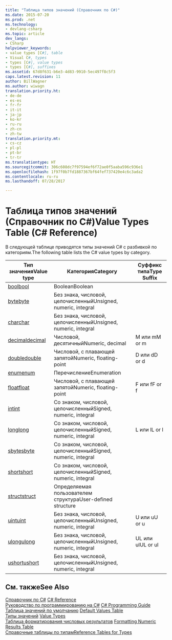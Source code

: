 ```yaml
---
title: "Таблица типов значений (Справочник по C#)"
ms.date: 2015-07-20
ms.prod: .net
ms.technology:
- devlang-csharp
ms.topic: article
dev_langs:
- CSharp
helpviewer_keywords:
- value types [C#], table
- Visual C#, types
- types [C#], value types
- types [C#], suffixes
ms.assetid: 67d8f631-b6e3-4d83-9910-5ec497f8c5f3
caps.latest.revision: 11
author: BillWagner
ms.author: wiwagn
translation.priority.ht:
- de-de
- es-es
- fr-fr
- it-it
- ja-jp
- ko-kr
- ru-ru
- zh-cn
- zh-tw
translation.priority.mt:
- cs-cz
- pl-pl
- pt-br
- tr-tr
ms.translationtype: HT
ms.sourcegitcommit: 306c608dc7f97594ef6f72ae0f5aaba596c936e1
ms.openlocfilehash: 1f97f0b7fd1887367bf64fef737420e4c6c3ada2
ms.contentlocale: ru-ru
ms.lasthandoff: 07/28/2017

---
```

# <a name="value-types-table-c-reference"></a><span data-ttu-id="b426b-102">Таблица типов значений (Справочник по C#)</span><span class="sxs-lookup"><span data-stu-id="b426b-102">Value Types Table (C# Reference)</span></span>
<span data-ttu-id="b426b-103">В следующей таблице приводятся типы значений C# с разбивкой по категориям.</span><span class="sxs-lookup"><span data-stu-id="b426b-103">The following table lists the C# value types by category.</span></span>  
  
|<span data-ttu-id="b426b-104">Тип значения</span><span class="sxs-lookup"><span data-stu-id="b426b-104">Value type</span></span>|<span data-ttu-id="b426b-105">Категория</span><span class="sxs-lookup"><span data-stu-id="b426b-105">Category</span></span>|<span data-ttu-id="b426b-106">Суффикс типа</span><span class="sxs-lookup"><span data-stu-id="b426b-106">Type Suffix</span></span>|  
|----------------|--------------|-----------------|  
|[<span data-ttu-id="b426b-107">bool</span><span class="sxs-lookup"><span data-stu-id="b426b-107">bool</span></span>](../../../csharp/language-reference/keywords/bool.md)|<span data-ttu-id="b426b-108">Boolean</span><span class="sxs-lookup"><span data-stu-id="b426b-108">Boolean</span></span>||  
|[<span data-ttu-id="b426b-109">byte</span><span class="sxs-lookup"><span data-stu-id="b426b-109">byte</span></span>](../../../csharp/language-reference/keywords/byte.md)|<span data-ttu-id="b426b-110">Без знака, числовой, целочисленный</span><span class="sxs-lookup"><span data-stu-id="b426b-110">Unsigned, numeric, integral</span></span>||  
|[<span data-ttu-id="b426b-111">char</span><span class="sxs-lookup"><span data-stu-id="b426b-111">char</span></span>](../../../csharp/language-reference/keywords/char.md)|<span data-ttu-id="b426b-112">Без знака, числовой, целочисленный</span><span class="sxs-lookup"><span data-stu-id="b426b-112">Unsigned, numeric, integral</span></span>||  
|[<span data-ttu-id="b426b-113">decimal</span><span class="sxs-lookup"><span data-stu-id="b426b-113">decimal</span></span>](../../../csharp/language-reference/keywords/decimal.md)|<span data-ttu-id="b426b-114">Числовой, десятичный</span><span class="sxs-lookup"><span data-stu-id="b426b-114">Numeric, decimal</span></span>|<span data-ttu-id="b426b-115">M или m</span><span class="sxs-lookup"><span data-stu-id="b426b-115">M or m</span></span>|  
|[<span data-ttu-id="b426b-116">double</span><span class="sxs-lookup"><span data-stu-id="b426b-116">double</span></span>](../../../csharp/language-reference/keywords/double.md)|<span data-ttu-id="b426b-117">Числовой, с плавающей запятой</span><span class="sxs-lookup"><span data-stu-id="b426b-117">Numeric, floating-point</span></span>|<span data-ttu-id="b426b-118">D или d</span><span class="sxs-lookup"><span data-stu-id="b426b-118">D or d</span></span>|  
|[<span data-ttu-id="b426b-119">enum</span><span class="sxs-lookup"><span data-stu-id="b426b-119">enum</span></span>](../../../csharp/language-reference/keywords/enum.md)|<span data-ttu-id="b426b-120">Перечисление</span><span class="sxs-lookup"><span data-stu-id="b426b-120">Enumeration</span></span>||  
|[<span data-ttu-id="b426b-121">float</span><span class="sxs-lookup"><span data-stu-id="b426b-121">float</span></span>](../../../csharp/language-reference/keywords/float.md)|<span data-ttu-id="b426b-122">Числовой, с плавающей запятой</span><span class="sxs-lookup"><span data-stu-id="b426b-122">Numeric, floating-point</span></span>|<span data-ttu-id="b426b-123">F или f</span><span class="sxs-lookup"><span data-stu-id="b426b-123">F or f</span></span>|  
|[<span data-ttu-id="b426b-124">int</span><span class="sxs-lookup"><span data-stu-id="b426b-124">int</span></span>](../../../csharp/language-reference/keywords/int.md)|<span data-ttu-id="b426b-125">Со знаком, числовой, целочисленный</span><span class="sxs-lookup"><span data-stu-id="b426b-125">Signed, numeric, integral</span></span>||  
|[<span data-ttu-id="b426b-126">long</span><span class="sxs-lookup"><span data-stu-id="b426b-126">long</span></span>](../../../csharp/language-reference/keywords/long.md)|<span data-ttu-id="b426b-127">Со знаком, числовой, целочисленный</span><span class="sxs-lookup"><span data-stu-id="b426b-127">Signed, numeric, integral</span></span>|<span data-ttu-id="b426b-128">L или l</span><span class="sxs-lookup"><span data-stu-id="b426b-128">L or l</span></span>|  
|[<span data-ttu-id="b426b-129">sbyte</span><span class="sxs-lookup"><span data-stu-id="b426b-129">sbyte</span></span>](../../../csharp/language-reference/keywords/sbyte.md)|<span data-ttu-id="b426b-130">Со знаком, числовой, целочисленный</span><span class="sxs-lookup"><span data-stu-id="b426b-130">Signed, numeric, integral</span></span>||  
|[<span data-ttu-id="b426b-131">short</span><span class="sxs-lookup"><span data-stu-id="b426b-131">short</span></span>](../../../csharp/language-reference/keywords/short.md)|<span data-ttu-id="b426b-132">Со знаком, числовой, целочисленный</span><span class="sxs-lookup"><span data-stu-id="b426b-132">Signed, numeric, integral</span></span>||  
|[<span data-ttu-id="b426b-133">struct</span><span class="sxs-lookup"><span data-stu-id="b426b-133">struct</span></span>](../../../csharp/language-reference/keywords/struct.md)|<span data-ttu-id="b426b-134">Определяемая пользователем структура</span><span class="sxs-lookup"><span data-stu-id="b426b-134">User-defined structure</span></span>||  
|[<span data-ttu-id="b426b-135">uint</span><span class="sxs-lookup"><span data-stu-id="b426b-135">uint</span></span>](../../../csharp/language-reference/keywords/uint.md)|<span data-ttu-id="b426b-136">Без знака, числовой, целочисленный</span><span class="sxs-lookup"><span data-stu-id="b426b-136">Unsigned, numeric, integral</span></span>|<span data-ttu-id="b426b-137">U или u</span><span class="sxs-lookup"><span data-stu-id="b426b-137">U or u</span></span>|  
|[<span data-ttu-id="b426b-138">ulong</span><span class="sxs-lookup"><span data-stu-id="b426b-138">ulong</span></span>](../../../csharp/language-reference/keywords/ulong.md)|<span data-ttu-id="b426b-139">Без знака, числовой, целочисленный</span><span class="sxs-lookup"><span data-stu-id="b426b-139">Unsigned, numeric, integral</span></span>|<span data-ttu-id="b426b-140">UL или ul</span><span class="sxs-lookup"><span data-stu-id="b426b-140">UL or ul</span></span>|  
|[<span data-ttu-id="b426b-141">ushort</span><span class="sxs-lookup"><span data-stu-id="b426b-141">ushort</span></span>](../../../csharp/language-reference/keywords/ushort.md)|<span data-ttu-id="b426b-142">Без знака, числовой, целочисленный</span><span class="sxs-lookup"><span data-stu-id="b426b-142">Unsigned, numeric, integral</span></span>||  
  
## <a name="see-also"></a><span data-ttu-id="b426b-143">См. также</span><span class="sxs-lookup"><span data-stu-id="b426b-143">See Also</span></span>  
 <span data-ttu-id="b426b-144">[Справочник по C#](../../../csharp/language-reference/index.md) </span><span class="sxs-lookup"><span data-stu-id="b426b-144">[C# Reference](../../../csharp/language-reference/index.md) </span></span>  
 <span data-ttu-id="b426b-145">[Руководство по программированию на C#](../../../csharp/programming-guide/index.md) </span><span class="sxs-lookup"><span data-stu-id="b426b-145">[C# Programming Guide](../../../csharp/programming-guide/index.md) </span></span>  
 <span data-ttu-id="b426b-146">[Таблица значений по умолчанию](../../../csharp/language-reference/keywords/default-values-table.md) </span><span class="sxs-lookup"><span data-stu-id="b426b-146">[Default Values Table](../../../csharp/language-reference/keywords/default-values-table.md) </span></span>  
 <span data-ttu-id="b426b-147">[Типы значений](../../../csharp/language-reference/keywords/value-types.md) </span><span class="sxs-lookup"><span data-stu-id="b426b-147">[Value Types](../../../csharp/language-reference/keywords/value-types.md) </span></span>  
 <span data-ttu-id="b426b-148">[Таблица форматирования числовых результатов](../../../csharp/language-reference/keywords/formatting-numeric-results-table.md) </span><span class="sxs-lookup"><span data-stu-id="b426b-148">[Formatting Numeric Results Table](../../../csharp/language-reference/keywords/formatting-numeric-results-table.md) </span></span>  
 [<span data-ttu-id="b426b-149">Справочные таблицы по типам</span><span class="sxs-lookup"><span data-stu-id="b426b-149">Reference Tables for Types</span></span>](../../../csharp/language-reference/keywords/reference-tables-for-types.md)


